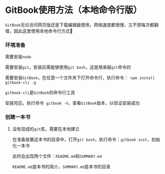 # GitBook使用方法（本地命令行版）

`GitBook`无论访问网页版还是下载编辑器使用，网络速度都很慢，又不想每次都翻墙，因此这里使用本地命令行方式:imp:

### 环境准备

需要安装`node`

需要安装`git`，安装后需能够使用`git bash`，这是用来敲`git`命令的

需要安装`GitBook`，在任意一个文件夹下打开命令行，执行命令：` npm install gitbook-cli -g`

`gitbook-cli`是`GitBook`的命令行工具

安装完后，执行命令` gitbook -V`，查看`GitBook`版本，以验证安装成功


### 创建一本书

1. 没有现成的`git`库，需要在本地建立

	在准备放置这本书的目录中，打开`git bash`，执行命令：`gitbook init`，初始化一本书

	此时会出现两个文件：`README.md`和`SUMMARY.md`

	`README.md`是本书的简介，`SUMMARY.md`是本书的目录



	

